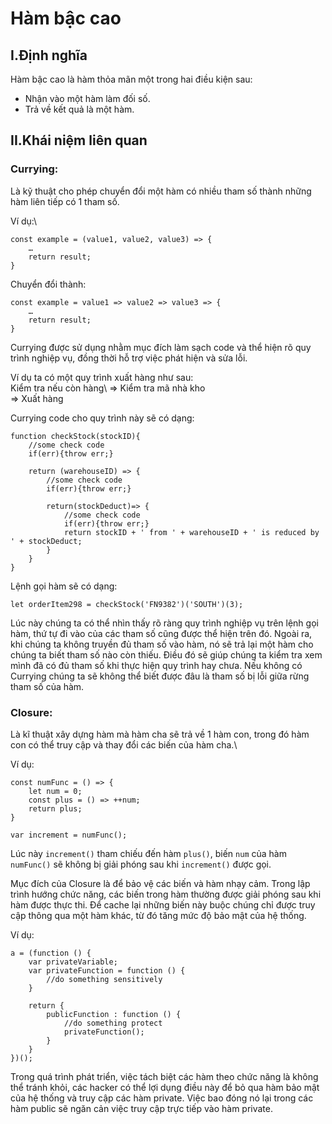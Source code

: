 # Hàm bậc cao

## I.Định nghĩa
Hàm bậc cao là hàm thỏa mãn một trong hai điều kiện sau:
- Nhận vào một hàm làm đối số.
- Trả về kết quả là một hàm.

## II.Khái niệm liên quan
### Currying: 
Là kỹ thuật cho phép chuyển đổi một hàm có nhiều tham số thành những hàm liên tiếp có 1 tham số.

Ví dụ:\
```
const example = (value1, value2, value3) => {
	…
	return result;
}
```
Chuyển đổi thành:
```
const example = value1 => value2 => value3 => {
	…
	return result;
}
```

Currying được sử dụng nhằm mục đích làm sạch code và thể hiện rõ quy trình nghiệp vụ, đồng thời hỗ trợ việc phát hiện và sửa lỗi. 

Ví dụ ta có một quy trình xuất hàng như sau:\
Kiểm tra nếu còn hàng\ 
    =>  Kiểm tra mã nhà kho\
        => Xuất hàng

Currying code cho quy trình này sẽ có dạng:
```
function checkStock(stockID){ 
    //some check code 
    if(err){throw err;} 
    
    return (warehouseID) => { 
        //some check code 
        if(err){throw err;}

        return(stockDeduct)=> { 
            //some check code         
            if(err){throw err;}
            return stockID + ' from ' + warehouseID + ' is reduced by ' + stockDeduct;      
        }
    }
}
```
Lệnh gọi hàm sẽ có dạng:
```
let orderItem298 = checkStock('FN9382')('SOUTH')(3);
```
Lúc này chúng ta có thể nhìn thấy rõ ràng quy trình nghiệp vụ trên lệnh gọi hàm, thứ tự đi vào của các tham số cũng được thể hiện trên đó. Ngoài ra, khi chúng ta không truyền đủ tham số vào hàm, nó sẽ trả lại một hàm cho chúng ta biết tham số nào còn thiếu. Điều đó sẽ giúp chúng ta kiểm tra xem mình đã có đủ tham số khi thực hiện quy trình hay chưa. Nếu không có Currying chúng ta sẽ không thể biết được đâu là tham số bị lỗi giữa rừng tham số của hàm.

### Closure: 
Là kĩ thuật xây dựng hàm mà hàm cha sẽ trả về 1 hàm con, trong đó hàm con có thể truy cập và thay đổi các biến của hàm cha.\

Ví dụ:
```
const numFunc = () => {
	let num = 0;
	const plus = () => ++num;
	return plus;
}

var increment = numFunc();
```
Lúc này `increment()` tham chiếu đến hàm `plus()`, biến `num` của hàm `numFunc()` sẽ không bị giải phóng sau khi `increment()` được gọi.

Mục đích của Closure là để bảo vệ các biến và hàm nhạy cảm. Trong lập trình hướng chức năng, các biến trong hàm thường được giải phóng sau khi hàm được thực thi. Để cache lại những biến này buộc chúng chỉ được truy cập thông qua một hàm khác, từ đó tăng mức độ bảo mật của hệ thống.

Ví dụ:
```
a = (function () {
    var privateVariable;
    var privateFunction = function () {
        //do something sensitively
    }

    return {
        publicFunction : function () {
            //do something protect
            privateFunction();
        }
    }
})();
```
Trong quá trình phát triển, việc tách biệt các hàm theo chức năng là không thể tránh khỏi, các hacker có thể lợi dụng điều này để bỏ qua hàm bảo mật của hệ thống và truy cập các hàm private. Việc bao đóng nó lại trong các hàm public sẽ ngăn cản việc truy cập trực tiếp vào hàm private.